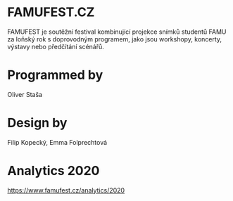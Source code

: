 # FAMUFEST.CZ

FAMUFEST je soutěžní festival kombinující projekce snímků studentů FAMU za loňský rok s doprovodným programem, jako jsou workshopy, koncerty, výstavy nebo předčítání scénářů.


# Programmed by
Oliver Staša


# Design by
Filip Kopecký, Emma Folprechtová


# Analytics 2020
https://www.famufest.cz/analytics/2020
